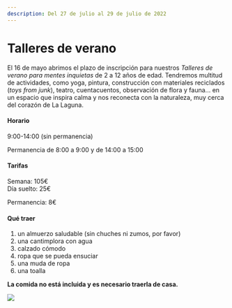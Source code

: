 ```yaml
---
description: Del 27 de julio al 29 de julio de 2022
---
```


# Talleres de verano

El 16 de mayo abrimos el plazo de inscripción para nuestros _Talleres de verano para mentes inquietas_ de 2 a 12 años de edad. Tendremos multitud de actividades, como yoga, pintura, construcción con materiales reciclados (_toys from junk_), teatro, cuentacuentos, observación de flora y fauna... en un espacio que inspira calma y nos reconecta con la naturaleza, muy cerca del corazón de La Laguna.

#### Horario

9:00-14:00 (sin permanencia)

Permanencia de 8:00 a 9:00 y de 14:00 a 15:00

#### Tarifas

Semana: 105€\
Día suelto: 25€

Permanencia: 8€

#### Qué traer

1. un almuerzo saludable (sin chuches ni zumos, por favor)
2. una cantimplora con agua
3. calzado cómodo
4. ropa que se pueda ensuciar
5. una muda de ropa
6. una toalla

**La comida no está incluida y es necesario traerla de casa.**

![](<.gitbook/assets/Talleres de verano\_ESP.png>)
